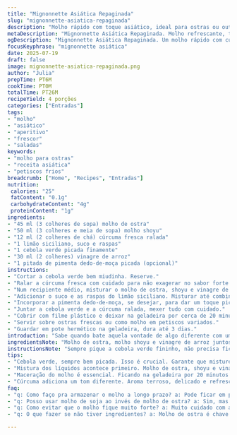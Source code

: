 ```yaml
---
title: "Mignonnette Asiática Repaginada"
slug: "mignonnette-asiatica-repaginada"
description: "Molho rápido com toque asiático, ideal para ostras ou outras entradas frias. Combina sabores como molho de ostra e limão siciliano para uma pitada cítrica inesperada. Gingibre substituído por cúrcuma fresca para aroma diferente. Quantidades ajustadas para uma versão um pouco mais marcante. Tempo de maceração estendido para 20 minutos. Conserva em geladeira até 3 dias. Versátil e refrescante, serve também como molho para saladas ou frutos do mar."
metaDescription: "Mignonnette Asiática Repaginada. Molho refrescante, toque de cúrcuma e limão siciliano. Ideal para ostras e entradas frias."
ogDescription: "Mignonnette Asiática Repaginada. Um molho rápido com cúrcuma. Serve bem com ostras e petiscos frios."
focusKeyphrase: "mignonnette asiática"
date: 2025-07-19
draft: false
image: mignonnette-asiatica-repaginada.png
author: "Julia"
prepTime: PT6M
cookTime: PT0M
totalTime: PT26M
recipeYield: 4 porções
categories: ["Entradas"]
tags:
- "molho"
- "asiático"
- "aperitivo"
- "frescor"
- "saladas"
keywords:
- "molho para ostras"
- "receita asiática"
- "petiscos frios"
breadcrumb: ["Home", "Recipes", "Entradas"]
nutrition: 
 calories: "25"
 fatContent: "0.1g"
 carbohydrateContent: "4g"
 proteinContent: "1g"
ingredients:
- "45 ml (3 colheres de sopa) molho de ostra"
- "50 ml (3 colheres e meia de sopa) molho shoyu"
- "12 ml (2 colheres de chá) cúrcuma fresca ralada"
- "1 limão siciliano, suco e raspas"
- "1 cebola verde picada finamente"
- "30 ml (2 colheres) vinagre de arroz"
- "1 pitada de pimenta dedo-de-moça picada (opcional)"
instructions:
- "Cortar a cebola verde bem miudinha. Reserve."
- "Ralar a cúrcuma fresca com cuidado para não exagerar no sabor forte."
- "Num recipiente médio, misturar o molho de ostra, shoyu e vinagre de arroz."
- "Adicionar o suco e as raspas do limão siciliano. Misturar até combinar."
- "Incorporar a pimenta dedo-de-moça, se desejar, para dar um toque picante."
- "Juntar a cebola verde e a cúrcuma ralada, mexer tudo com cuidado."
- "Cobrir com filme plástico e deixar na geladeira por cerca de 20 minutos para macerar."
- "Servir sobre ostras frescas ou como molho em petiscos variados."
- "Guardar em pote hermético na geladeira, dura até 3 dias."
introduction: "Sabe quando bate aquela vontade de algo diferente com um toque asiático? Mignonnette virou praticamente minha arma secreta pra entradas com frutos do mar. Só que troquei a receita original pra algo mais ousado. Pouca coisa muda mas muda tudo. A cúrcuma entra no lugar do gengibre – aroma terroso, cor vibrante. Molho de ostra no lugar do shoyu? Também não, uso os dois. E limão siciliano pra dar uma quadrada no sabor. No lugar do vinagre normal, vinagre de arroz pra suavizar. Eu deixo sempre uns minutos a mais pra misturar as ideias. Na geladeira rende uns dias, nil. Se não tiver ostra dá pra usar no camarão, até com salada verde vira legal. Se quiser picância leve, umas pedrinhas de pimenta dedo-de-moça são bem-vindas. Fica fácil e diferente, tem que apostar."
ingredientsNote: "Molho de ostra, molho shoyu e vinagre de arroz juntos criam uma base umami equilibrada, sem pesar. A cúrcuma fresca gera versatilidade – não é gengibre, é mais terroso, ter um sabor diferente na boca. Cuidado ao ralar pra não exagerar, o sabor é forte e pode mandar tudo pro outro extremo. Limão siciliano é o armador secreto, cheiro e gosto diferentes do limão comum, dá toque cítrico elegante. A cebola verde, mínima, traz frescor e crocância. A pimenta dedo-de-moça, opcional, oferece um jeito fácil de ajustar o molho pra quem curte mais quente. Se não tiver vinagre de arroz, vale trocar por vinho branco suave, porém aqui perde parte da leveza. Quantidades mudadas pra uma versão mais caudalosa, mais aconchegante, serve mais porções, rende. Tudo pode ser ajustado, menos a cúrcuma que muda mesmo toda a vibe."
instructionsNote: "Sempre pique a cebola verde fininho, não precisa ficar pedaço grande, o ingrediente deve misturar, não assumir o papel principal. Cúrcuma precisa cuidado na dose – rale e não esprema demais, mexe muito e vira pasta densa pra molho. Misture primeiro os líquidos, vinagre, shoyu e molho de ostra pra não empelotar. Limão vai em duas etapas, com raspas na hora da mistura e o suco no final, assim o aroma vem mais solto. A pimenta dedo-de-moça deve ser picada fininha e testada pra não desalinhavar demais a receita. Maceração na geladeira é fundamental pra juntar tudo bem, tempo varia entre 15 e 20 minutos, mais faz diferença no sabor, menos deixa a cebola muito viva. Armazene em vidro com tampa pra não misturar odores. Use para ostras, mas também capricha no frango grelhado ou saladas simples, fica versátil. Lave tudo com água fria antes se for usar em recipiente não plástico, conserva cor e textura."
tips:
- "Cebola verde, sempre bem picada. Isso é crucial. Garante que misture com o molho. Não pode dominar o sabor. Deixe misturar tudo. O mesmo vale para a cúrcuma. Cuide na hora de ralar. O sabor dela é intenso. Excesso pode estragar a receita."
- "Mistura dos líquidos acontece primeiro. Molho de ostra, shoyu e vinagre. Isso evita pelotinhas. Depois, limão em duas etapas. Raspas primeiro. Sucão no final. O aroma fica mais livre assim. A pimenta dedo-de-moça é opcional. Ajusta a picância, mas cuidado ao picar."
- "Maceração do molho é essencial. Ficando na geladeira por 20 minutos. Isso ajuda a misturar todos os sabores. Mais tempo é melhor, menos tempo a cebola fica muito intensa. Armazenar em pote vidro é melhor. Evita misturar cheiros indesejados com outros alimentos."
- "Cúrcuma adiciona um tom diferente. Aroma terroso, delicado e refrescante. Use também no frango grelhado, fica bom. E com saladas, até um toque especial. Se não tiver vinagre de arroz, vinho branco vai. Mas a leveza some um pouco. Ajustes sempre possíveis. Porém, cuidado com a cúrcuma, muda muito."
faq:
- "q: Como faço pra armazenar o molho a longo prazo? a: Pode ficar em pote hermético. Até 3 dias na geladeira. Se quiser mais tempo, não. Difícil por ser fresco."
- "q: Posso usar molho de soja ao invés de molho de ostra? a: Sim, mas altera o sabor. O umami muda. Melhor misturar os dois mesmo, fica equilibrado."
- "q: Como evitar que o molho fique muito forte? a: Muito cuidado com a cúrcuma. Use menos do que a receita. Isso ajuda eliminar excesso de sabor. Alternativas em outros ingredientes envolvem mais cítrico."
- "q: O que fazer se não tiver ingredientes? a: Molho de ostra é chave. Mas improvisa com molho shoyu e limão comum. Resultado muda, mas ainda funciona. Criatividade no processo, perfeito."

---
```

